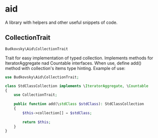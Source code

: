 # aid
A library with helpers and other useful snippets of code.

## CollectionTrait
```
Budkovsky\Aid\CollectionTrait
```
Trait for easy implementation of typed collection. 
Implements methods for IteratorAggregate nad Countable interfaces. 
When use, define add() method with collection's items type hinting. 
Example of use:
```php
use Budkovsky\Aid\CollectionTrait;

class StdClassCollection implements \IteratorAggregate, \Countable
{
    use CollectionTrait;
    
    public function add(\stdClass $stdClass): StdClassCollection
    {
        $this->collection[] = $stdClass;
        
        return $this;
    }
}
```
